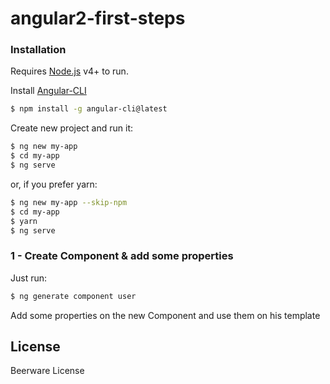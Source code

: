 # angular2-first-steps


### Installation

Requires [Node.js](https://nodejs.org/) v4+ to run.

Install [Angular-CLI](https://github.com/angular/angular-cli)

```sh
$ npm install -g angular-cli@latest
```

Create new project and run it:

```sh
$ ng new my-app
$ cd my-app
$ ng serve
```
or, if you prefer yarn:

```sh
$ ng new my-app --skip-npm
$ cd my-app
$ yarn
$ ng serve
```

### 1 - Create Component & add some properties

Just run:

```sh
$ ng generate component user
```

Add some properties on the new Component and use them on his template


License
----

Beerware License
